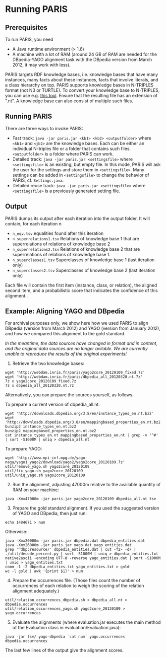 Running PARIS
===========

Prerequisites
------------

To run PARIS, you need 
* A Java runtime environment (> 1.6)
* A machine with a lot of RAM (around 24 GB of RAM are needed for the
  DBpedia-YAGO alignment task with the DBpedia version from March 2012, it may
  work with less).

PARIS targets RDF knowledge bases, i.e. knowledge bases that have many instances, many
facts about these instances, facts that involve literals, and a class hierarchy on top. PARIS supports
knowledge bases in N-TRIPLES format (not N3 or TURTLE). To convert your knowledge base to
N-TRIPLES, you can use e.g. [this tool](http://www.l3s.de/~minack/rdf2rdf/). Ensure that
the resulting file has an extension of ".nt". A knowledge base can also consist of
multiple such files.

Running PARIS
-------------

There are three ways to invoke PARIS:
* Fast track:
    `java -jar paris.jar <kb1> <kb2> <outputfolder>`
  where `<kb1>` and `<jb2>` are the knowledge bases. Each can be either
    an individual N-triples file or a folder that contains such files.
  `<outputfolder>` is a folder where PARIS can work.
* Detailed track:
    `java -jar paris.jar <settingsfile>`
  where `<settingsfile>` is an existing, but empty file. In this mode, PARIS
  will ask the user for the settings and store them in `<settingsfile>`. Many
  settings can be added in `<settingsfile>` to change the behavior of PARIS, cf.
  `Settings.java`.
* Detailed reuse track:
   `java -jar paris.jar <settingsfile>`
  where `<settingsfile>` is a previously generated setting file.
  
Output
---------

PARIS dumps its output after each iteration into the output folder.
It will contain, for each iteration n
* `n_eqv.tsv`
   equalities found after this iteration
* `n_superrelations1.tsv`
   Relations of knowledge base 1 that are superrelations of relations of knowledge base 2
* `n_superrelations2.tsv`
   Relations of knowledge base 2 that are superrelations of relations of knowledge base 1. 
* `n_superclasses1.tsv`
   Superclasses of knowledge base 1 (last iteration only)  
* `n_superclasses2.tsv`
   Superclasses of knowledge base 2 (last iteration only)

Each file will contain the first item (instance, class, or relation), the aligned second item, and a probabilistic score that indicates the confidence of this alignment..

Example: Aligning YAGO and DBpedia
-------------------

For archival purposes only, we show here how we used PARIS to align DBpedia (version from March 2012) and YAGO (version from January 2012), and how we compared this alignment to the gold standard. 

*In the meantime, the data sources have changed in format and in content, and the original data sources are no longer avilable. We are currently unable to reproduce the results of the original experiments!*

1. Retrieve the two knowledge bases:

```
wget 'http://webdam.inria.fr/paris/yago2core_20120109_fixed.7z'
wget 'http://webdam.inria.fr/paris/dbpedia_all_20120320.nt.7z'
7z x yago2core_20120109_fixed.7z
7z x dbpedia_all_20120320.nt.7z
```

Alternatively, you can prepare the sources yourself, as follows.

To prepare a current version of dbpedia_all.nt:

```
wget 'http://downloads.dbpedia.org/3.8/en/instance_types_en.nt.bz2'
wget 'http://downloads.dbpedia.org/3.8/en/mappingbased_properties_en.nt.bz2'
bunzip2 instance_types_en.nt.bz2
bunzip2 mappingbased_properties_en.nt.bz2
cat instance_types_en.nt mappingbased_properties_en.nt | grep -v '^#' | sort -S1000M | uniq > dbpedia_all.nt
```

To prepare YAGO:

```
wget 'http://www.mpi-inf.mpg.de/yago-naga/yago1_yago2/download/yago2/yago2core_20120109.7z'
util/remove_yago.sh yago2core_20120109
util/fix_yago.sh yago2core_20120109
util/uniq_yago.sh yago2core_20120109
```

2. Run the alignment, adjusting 47000m relative to the available quantity of RAM
on your machine:

```
java -Xmx47000m -jar paris.jar yago2core_20120109 dbpedia_all.nt tsv
```

3. Prepare the gold standard alignment. If you used the suggested version of
YAGO and DBpedia, then just run:

```
echo 1484671 > num
```

Otherwise:

```
java -Xmx20000m -jar paris.jar dbpedia.dat dbpedia_entities.dat
java -Xmx26000m -jar paris.jar yago.dat yago_entities.dat
grep '^dbp:resource/' dbpedia_entities.dat | cut -f2- -d/ | ./util/decode_percent.py | sort -S1000M | uniq > dbpedia_entities.txt
native2ascii -encoding UTF-8 -reverse yago_entities.dat | sort -S1000M | uniq > yago_entities.txt
comm -1 -2 dbpedia_entities.txt yago_entities.txt > gold
wc -l gold | awk '{print $1}' > num
```

4. Prepare the occurrences file. (Those files count the number of occurrences of
   each relation to weigh the scoring of the relation alignment adequately.)

```
util/relation_occurrences_dbpedia.sh < dbpedia_all.nt > dbpedia.occurrences
util/relation_occurrences_yago.sh yago2core_20120109 > yago.occurrences
```

5. Evaluate the alignments (where evaluation.jar executes the main
   method of the Evaluation class in evaluation/Evaluation.java):

```
java -jar tsv/ yago-dbpedia `cat num` yago.occurrences dbpedia.occurrences
```

The last few lines of the output give the alignment scores.
